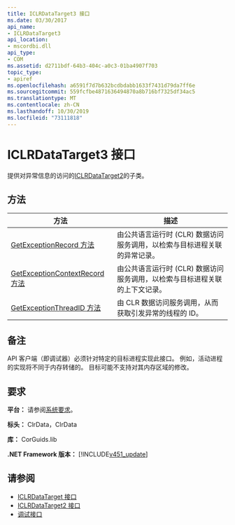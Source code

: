 ```yaml
---
title: ICLRDataTarget3 接口
ms.date: 03/30/2017
api_name:
- ICLRDataTarget3
api_location:
- mscordbi.dll
api_type:
- COM
ms.assetid: d2711bdf-64b3-404c-a0c3-01ba4907f703
topic_type:
- apiref
ms.openlocfilehash: a6591f7d7b632bcdbdabb1633f7431d79da7ff6e
ms.sourcegitcommit: 559fcfbe4871636494870a8b716bf7325df34ac5
ms.translationtype: MT
ms.contentlocale: zh-CN
ms.lasthandoff: 10/30/2019
ms.locfileid: "73111818"
---
```

# <a name="iclrdatatarget3-interface"></a>ICLRDataTarget3 接口
提供对异常信息的访问的[ICLRDataTarget2](../../../../docs/framework/unmanaged-api/debugging/iclrdatatarget2-interface.md)的子类。  
  
## <a name="methods"></a>方法  
  
|方法|描述|  
|------------|-----------------|  
|[GetExceptionRecord 方法](../../../../docs/framework/unmanaged-api/debugging/iclrdatatarget3-getexceptionrecord-method.md)|由公共语言运行时 (CLR) 数据访问服务调用，以检索与目标进程关联的异常记录。|  
|[GetExceptionContextRecord 方法](../../../../docs/framework/unmanaged-api/debugging/iclrdatatarget3-getexceptioncontextrecord-method.md)|由公共语言运行时 (CLR) 数据访问服务调用，以检索与目标进程关联的上下文记录。|  
|[GetExceptionThreadID 方法](../../../../docs/framework/unmanaged-api/debugging/iclrdatatarget3-getexceptionthreadid-method.md)|由 CLR 数据访问服务调用，从而获取引发异常的线程的 ID。|  
  
## <a name="remarks"></a>备注  
 API 客户端（即调试器）必须针对特定的目标进程实现此接口。 例如，活动进程的实现将不同于内存转储的。 目标可能不支持对其内存区域的修改。  
  
## <a name="requirements"></a>要求  
 **平台：** 请参阅[系统要求](../../../../docs/framework/get-started/system-requirements.md)。  
  
 **标头：** ClrData，ClrData  
  
 **库：** CorGuids.lib  
  
 **.NET Framework 版本：** [!INCLUDE[v451_update](../../../../includes/net-current-v451-nov-plus.md)]  
  
## <a name="see-also"></a>请参阅

- [ICLRDataTarget 接口](../../../../docs/framework/unmanaged-api/debugging/iclrdatatarget-interface.md)
- [ICLRDataTarget2 接口](../../../../docs/framework/unmanaged-api/debugging/iclrdatatarget2-interface.md)
- [调试接口](../../../../docs/framework/unmanaged-api/debugging/debugging-interfaces.md)
